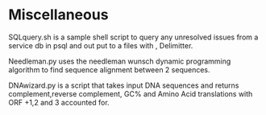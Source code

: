 # Miscellaneous
SQLquery.sh is a sample shell script to query any unresolved issues from a service db in psql and out put to a files with , Delimitter. 

Needleman.py uses the needleman wunsch dynamic programming algorithm to find sequence alignment between 2 sequences. 

DNAwizard.py is a script that takes input DNA sequences and returns complement,reverse complement, GC% and Amino Acid translations with ORF +1,2 and 3 accounted for. 
